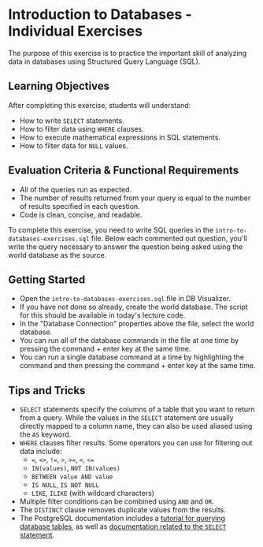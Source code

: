 # Introduction to Databases - Individual Exercises

The purpose of this exercise is to practice the important skill of analyzing data in databases using Structured Query Language (SQL).

## Learning Objectives

After completing this exercise, students will understand:

* How to write `SELECT` statements.
* How to filter data using `WHERE` clauses.
* How to execute mathematical expressions in SQL statements.
* How to filter data for `NULL` values.

## Evaluation Criteria & Functional Requirements

* All of the queries run as expected.
* The number of results returned from your query is equal to the number of results specified in each question.
* Code is clean, concise, and readable.

To complete this exercise, you need to write SQL queries in the `intro-to-databases-exercises.sql` file. Below each commented out question, you'll write the query necessary to answer the question being asked using the world database as the source.

## Getting Started

* Open the `intro-to-databases-exercises.sql` file in DB Visualizer.
* If you have not done so already, create the world database. The script for this should be available in today's lecture code.
* In the "Database Connection" properties above the file, select the world database.
* You can run all of the database commands in the file at one time by pressing the command + enter key at the same time.
* You can run a single database command at a time by highlighting the command and then pressing the command + enter key at the same time.

## Tips and Tricks

* `SELECT` statements specify the columns of a table that you want to return from a query. While the values in the `SELECT` statement are usually directly mapped to a column name, they can also be used aliased using the `AS` keyword.
* `WHERE` clauses filter results. Some operators you can use for filtering out data include:
    - `=`, `<>`, `!=`, `>`, `>=`, `<`, `<=`
    - `IN(values)`, `NOT IN(values)`
    - `BETWEEN value AND value`
    - `IS NULL`, `IS NOT NULL`
    - `LIKE`, `ILIKE` (with wildcard characters)
* Multiple filter conditions can be combined using `AND` and `OR`.
* The `DISTINCT` clause removes duplicate values from the results.
* The PostgreSQL documentation includes a [tutorial for querying database tables][postgres-how-to-query], as well as [documentation related to the `SELECT` statement][postgres-select].

[postgres-how-to-query]: https://www.postgresql.org/docs/9.6/tutorial-select.html
[postgres-select]: https://www.postgresql.org/docs/9.6/sql-select.html
